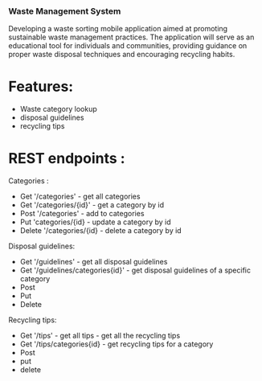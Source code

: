 ### Waste Management System
Developing a waste sorting mobile application aimed at promoting sustainable waste management practices. The application will serve as an educational tool for individuals and communities, providing guidance on proper waste disposal techniques and encouraging recycling habits.

# Features:
  - Waste category lookup
  - disposal guidelines
  - recycling tips

# REST endpoints :
Categories : 
  - Get '/categories' - get all categories
  - Get '/categories/{id}' - get a category by id
  - Post '/categories' - add to categories
  - Put 'categories/{id} - update a category by id
  - Delete '/categories/{id} - delete a category by id

Disposal guidelines:
  - Get '/guidelines' - get all disposal guidelines
  - Get '/guidelines/categories{id}' - get disposal guidelines of a specific category
  - Post
  - Put
  - Delete

Recycling tips:

  - Get '/tips' - get all tips - get all the recycling tips
  - Get '/tips/categories{id} - get recycling tips for a category
  - Post
  - put
  - delete
